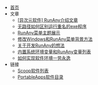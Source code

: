 * [首页](/)
* 文章
  * [[异次元软件] RunAny介绍文章](https://www.iplaysoft.com/runany.html)
  * [无路径如何区别运行重名的exe程序](/article/run-repeat-exe.md)
  * [RunAny菜单主题展示](/article/run-menu-theme.md)
  * [修改Windows和RunAny菜单背景方法](/article/change-system-menu-theme.md)
  * [关于开发RunAny的想法](/article/关于开发RunAny的想法.md)
  * [内置系统环境变量和RunAny变量列表](/article/built-in-variables.md)
  * [如何实现软件环境一劳永逸](/article/如何实现软件环境一劳永逸.md)
* 链接
  * [Scoop软件列表](https://github.com/rasa/scoop-directory/blob/master/by-score.md)
  * [PortableApps软件目录](https://portableapps.com/apps)
